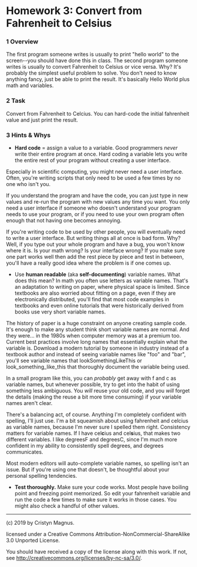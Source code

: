 # Homework 3: Convert from Fahrenheit to Celsius


### 1 Overview

The first program someone writes is usually to print "hello world" 
to the screen--you should have done this in class. The second program 
someone writes is usually to convert Fahrenheit to Celsius or vice 
versa. Why? It's probably the simplest useful problem to solve. You
don't need to know anything fancy, just be able to print the result.
It's basically Hello World plus math and variables.

### 2 Task

Convert from Fahrenheit to Celcius. You can hard-code the initial
fahrenheit value and just print the result.

### 3 Hints & Whys

 * **Hard code** = assign a value to a variable. Good programmers *never*
 write their entire program at once. Hard coding a variable lets you
 write the entire rest of your program without creating a user interface.

 Especially in scientific computing, you might never need a user interface.
 Often, you're writing scripts that only need to be used a few times by no
 one who isn't you.

 If you understand the program and have the code, you can
 just type in new values and re-run the program with new values any time you
 want. You only need a user interface if someone who doesn't understand your 
 program needs to use your program, or if you need to use your own program
 often enough that not having one becomes annoying. 

 If you're writing code to be used by other people, you will eventually
 need to write a user interface. But writing things all at once is bad form.
 Why? Well, if you type out your whole program and have a bug, you won't know
 where it is. Is your math wrong? Is your interface wrong? If you make sure
 one part works well then add the rest piece by piece and test in between,
 you'll have a really good idea where the problem is if one comes up.

 * Use **human readable** (aka **self-documenting**) variable names. What 
 does this mean? In math you often use letters as variable names. That's
 an adaptation to writing on paper, where physical space is limited. Since 
 textbooks are also worried about fitting on a page, even if they are 
 electronically distributed, you'll find that most code examples in textbooks 
 and even online tutorials that were historically derived from books use
 very short variable names.
 
 The history of paper is a huge constraint on anyone creating sample code.
 It's enough to make any student think short variable names are normal. And
 they were... in the 1980s when computer memory was at a premium too. 
 Current best practices involve long names that essentially explain what the variable is. 
 Download a modern tutorial by someone in industry instead of a textbook 
 author and instead of seeing variable names like "foo"
 and "bar", you'll see variable names that lookSomethingLikeThis or 
 look_something_like_this that thoroughly document the variable being used. 

 In a small program like this, you can *probably* get away with f and c as
 variable names, but whenever possible, try to get into the habit of using
 something less ambiguous. You *will* reuse your old code, and you *will*
 forget the details (making the reuse a bit more time consuming) if your 
 variable names aren't clear.
 
 There's a balancing act, of course. Anything I'm completely confident with
 spelling, I'll just use. I'm a bit
 squeamish about using fahrenheit and celcius as variable names, because
 I'm never sure I spelled them right. Consistency matters for variable
 names. If I have cel**c**ius and cel**s**ius, that makes two different
 variables. I like degreesF and degreesC, since I'm much more confident
 in my ability to consistently spell degrees, and degrees communicates.

 Most modern editors will auto-complete variable names, so spelling isn't an 
 issue. But if you're using one that doesn't, be thoughtful about your
 personal spelling tendencies.

 * **Test thoroughly.** Make sure your code works. Most people have boiling
 point and freezing point memorized. So edit your fahrenheit variable and
 run the code a few times to make sure it works in those cases. You might
 also check a handful of other values.
 
---
(c) 2019 by Cristyn Magnus.

licensed under a
Creative Commons Attribution-NonCommercial-ShareAlike 3.0 Unported License.

You should have received a copy of the license along with this
work.  If not, see http://creativecommons.org/licenses/by-nc-sa/3.0/.

